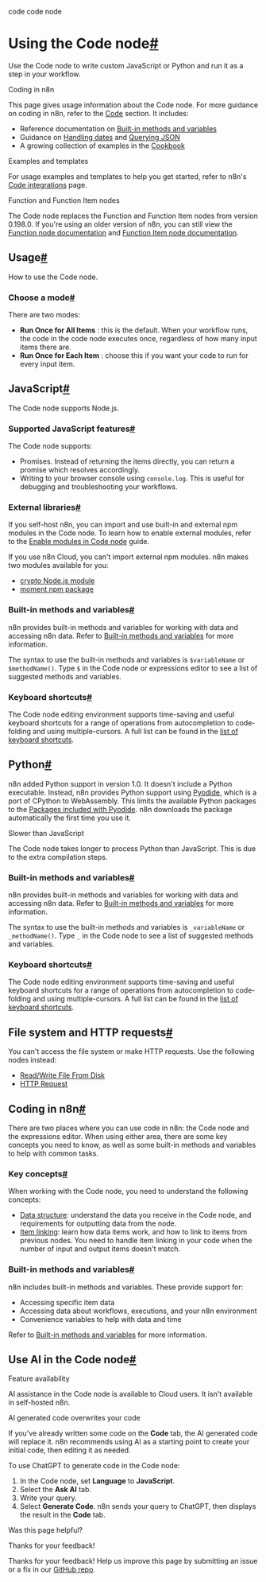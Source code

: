 code code node [ ](https://github.com/n8n-io/n8n-docs/edit/main/docs/code/code-node.md "Edit this page")

# Using the Code node[#](#using-the-code-node "Permanent link")

Use the Code node to write custom JavaScript or Python and run it as a step in your workflow.

Coding in n8n

This page gives usage information about the Code node. For more guidance on coding in n8n, refer to the [Code](../) section. It includes:

  * Reference documentation on [Built-in methods and variables](../builtin/overview/)
  * Guidance on [Handling dates](../cookbook/luxon/) and [Querying JSON](../cookbook/jmespath/)
  * A growing collection of examples in the [Cookbook](../cookbook/code-node/)



Examples and templates

For usage examples and templates to help you get started, refer to n8n's [Code integrations](https://n8n.io/integrations/code/) page.

Function and Function Item nodes

The Code node replaces the Function and Function Item nodes from version 0.198.0. If you're using an older version of n8n, you can still view the [Function node documentation](https://github.com/n8n-io/n8n-docs/blob/67935ad2528e2e30d7984ea917e4af2910a096ec/docs/integrations/builtin/core-nodes/n8n-nodes-base.function.md) and [Function Item node documentation](https://github.com/n8n-io/n8n-docs/blob/67935ad2528e2e30d7984ea917e4af2910a096ec/docs/integrations/builtin/core-nodes/n8n-nodes-base.functionItem.md).

## Usage[#](#usage "Permanent link")

How to use the Code node.

### Choose a mode[#](#choose-a-mode "Permanent link")

There are two modes:

  * **Run Once for All Items** : this is the default. When your workflow runs, the code in the code node executes once, regardless of how many input items there are.
  * **Run Once for Each Item** : choose this if you want your code to run for every input item.



## JavaScript[#](#javascript "Permanent link")

The Code node supports Node.js.

### Supported JavaScript features[#](#supported-javascript-features "Permanent link")

The Code node supports:

  * Promises. Instead of returning the items directly, you can return a promise which resolves accordingly.
  * Writing to your browser console using `console.log`. This is useful for debugging and troubleshooting your workflows.



### External libraries[#](#external-libraries "Permanent link")

If you self-host n8n, you can import and use built-in and external npm modules in the Code node. To learn how to enable external modules, refer to the [Enable modules in Code node](../../hosting/configuration/configuration-examples/modules-in-code-node/) guide.

If you use n8n Cloud, you can't import external npm modules. n8n makes two modules available for you:

  * [crypto Node.js module](https://nodejs.org/docs/latest-v18.x/api/crypto.html)
  * [moment npm package](https://www.npmjs.com/package/moment)



### Built-in methods and variables[#](#built-in-methods-and-variables "Permanent link")

n8n provides built-in methods and variables for working with data and accessing n8n data. Refer to [Built-in methods and variables](../builtin/overview/) for more information.

The syntax to use the built-in methods and variables is `$variableName` or `$methodName()`. Type `$` in the Code node or expressions editor to see a list of suggested methods and variables.

### Keyboard shortcuts[#](#keyboard-shortcuts "Permanent link")

The Code node editing environment supports time-saving and useful keyboard shortcuts for a range of operations from autocompletion to code-folding and using multiple-cursors. A full list can be found in the [list of keyboard shortcuts](../../integrations/builtin/core-nodes/n8n-nodes-base.code/keyboard-shortcuts/).

## Python[#](#python "Permanent link")

n8n added Python support in version 1.0. It doesn't include a Python executable. Instead, n8n provides Python support using [Pyodide](https://pyodide.org/en/stable/), which is a port of CPython to WebAssembly. This limits the available Python packages to the [Packages included with Pyodide](https://pyodide.org/en/stable/usage/packages-in-pyodide.html#packages-in-pyodide). n8n downloads the package automatically the first time you use it.

Slower than JavaScript

The Code node takes longer to process Python than JavaScript. This is due to the extra compilation steps.

### Built-in methods and variables[#](#built-in-methods-and-variables_1 "Permanent link")

n8n provides built-in methods and variables for working with data and accessing n8n data. Refer to [Built-in methods and variables](../builtin/overview/) for more information.

The syntax to use the built-in methods and variables is `_variableName` or `_methodName()`. Type `_` in the Code node to see a list of suggested methods and variables.

### Keyboard shortcuts[#](#keyboard-shortcuts_1 "Permanent link")

The Code node editing environment supports time-saving and useful keyboard shortcuts for a range of operations from autocompletion to code-folding and using multiple-cursors. A full list can be found in the [list of keyboard shortcuts](../../integrations/builtin/core-nodes/n8n-nodes-base.code/keyboard-shortcuts/).

## File system and HTTP requests[#](#file-system-and-http-requests "Permanent link")

You can't access the file system or make HTTP requests. Use the following nodes instead:

  * [Read/Write File From Disk](../../integrations/builtin/core-nodes/n8n-nodes-base.readwritefile/)
  * [HTTP Request](../../integrations/builtin/core-nodes/n8n-nodes-base.httprequest/)



## Coding in n8n[#](#coding-in-n8n "Permanent link")

There are two places where you can use code in n8n: the Code node and the expressions editor. When using either area, there are some key concepts you need to know, as well as some built-in methods and variables to help with common tasks.

### Key concepts[#](#key-concepts "Permanent link")

When working with the Code node, you need to understand the following concepts:

  * [Data structure](../../data/data-structure/): understand the data you receive in the Code node, and requirements for outputting data from the node.
  * [Item linking](../../data/data-mapping/data-item-linking/): learn how data items work, and how to link to items from previous nodes. You need to handle item linking in your code when the number of input and output items doesn't match.



### Built-in methods and variables[#](#built-in-methods-and-variables_2 "Permanent link")

n8n includes built-in methods and variables. These provide support for:

  * Accessing specific item data
  * Accessing data about workflows, executions, and your n8n environment
  * Convenience variables to help with data and time



Refer to [Built-in methods and variables](../builtin/overview/) for more information.

## Use AI in the Code node[#](#use-ai-in-the-code-node "Permanent link")

Feature availability

AI assistance in the Code node is available to Cloud users. It isn't available in self-hosted n8n.

AI generated code overwrites your code

If you've already written some code on the **Code** tab, the AI generated code will replace it. n8n recommends using AI as a starting point to create your initial code, then editing it as needed.

To use ChatGPT to generate code in the Code node:

  1. In the Code node, set **Language** to **JavaScript**.
  2. Select the **Ask AI** tab.
  3. Write your query.
  4. Select **Generate Code**. n8n sends your query to ChatGPT, then displays the result in the **Code** tab.

Was this page helpful? 

Thanks for your feedback! 

Thanks for your feedback! Help us improve this page by submitting an issue or a fix in our [GitHub repo](https://github.com/n8n-io/n8n-docs). 
